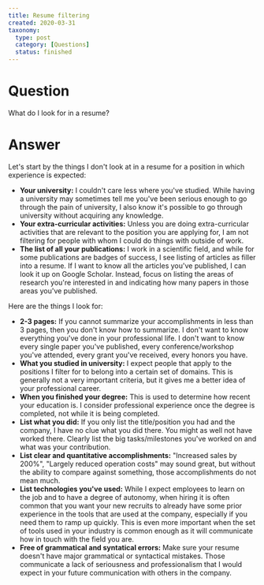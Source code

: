 ```yaml
---
title: Resume filtering
created: 2020-03-31
taxonomy:
  type: post
  category: [Questions]
  status: finished
---
```


# Question
What do I look for in a resume?

# Answer
Let's start by the things I don't look at in a resume for a position in which experience is expected:
* **Your university:** I couldn't care less where you've studied. While having a university may sometimes tell me you've been serious enough to go through the pain of university, I also know it's possible to go through university without acquiring any knowledge.
* **Your extra-curricular activities:** Unless you are doing extra-curricular activities that are relevant to the position you are applying for, I am not filtering for people with whom I could do things with outside of work.
* **The list of all your publications:** I work in a scientific field, and while for some publications are badges of success, I see listing of articles as filler into a resume. If I want to know all the articles you've published, I can look it up on Google Scholar. Instead, focus on listing the areas of research you're interested in and indicating how many papers in those areas you've published.

Here are the things I look for:
* **2-3 pages:** If you cannot summarize your accomplishments in less than 3 pages, then you don't know how to summarize. I don't want to know everything you've done in your professional life. I don't want to know every single paper you've published, every conference/workshop you've attended, every grant you've received, every honors you have.
* **What you studied in university:** I expect people that apply to the positions I filter for to belong into a certain set of domains. This is generally not a very important criteria, but it gives me a better idea of your professional career.
* **When you finished your degree:** This is used to determine how recent your education is. I consider professional experience once the degree is completed, not while it is being completed.
* **List what you did:** If you only list the title/position you had and the company, I have no clue what you did there. You might as well not have worked there. Clearly list the big tasks/milestones you've worked on and what was your contribution.
* **List clear and quantitative accomplishments:** "Increased sales by 200%", "Largely reduced operation costs" may sound great, but without the ability to compare against something, those accomplishments do not mean much.
* **List technologies you've used:** While I expect employees to learn on the job and to have a degree of autonomy, when hiring it is often common that you want your new recruits to already have some prior experience in the tools that are used at the company, especially if you need them to ramp up quickly. This is even more important when the set of tools used in your industry is common enough as it will communicate how in touch with the field you are.
* **Free of grammatical and syntatical errors:** Make sure your resume doesn't have major grammatical or syntactical mistakes. Those communicate a lack of seriousness and professionalism that I would expect in your future communication with others in the company.
